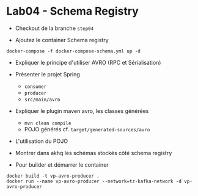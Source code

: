 # Lab04 - Schema Registry

- Checkout de la branche `step04`
  
- Ajoutez le container Schema registry 

```console
docker-compose -f docker-compose-schema.yml up -d
```

- Expliquer le principe d'utiliser AVRO (RPC et Sérialisation)

- Présenter le projet Spring
  * `consumer`
  * `producer`
  * `src/main/avro`

- Expliquer le plugin maven avro, les classes générées
  * `mvn clean compile`
  *  POJO générés cf. `target/generated-sources/avro`

- L'utilisation du POJO

- Montrer dans akhq les schémas stockés côté schema registry

- Pour builder et démarrer le container 

```console
docker build -t vp-avro-producer .
docker run --name vp-avro-producer --network=tz-kafka-network -d vp-avro-producer
```
